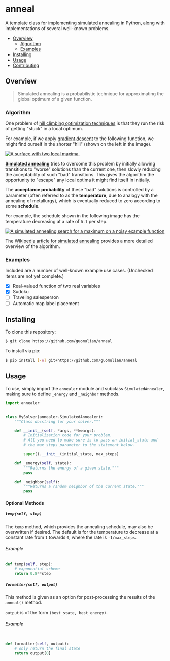 # anneal
A template class for implementing simulated annealing in Python, along with implementations of several well-known problems.

- [Overview](#overview)
    - [Algorithm](#algorithm)
    - [Examples](#examples)
- [Installing](#installing)
- [Usage](#usage)
- [Contributing](#contributing)

## Overview
> Simulated annealing is a probabilistic technique for approximating the global optimum of a given function.

### Algorithm

One problem of [hill climbing optimization techniques](https://en.wikipedia.org/wiki/Hill_climbing) is that they run the risk of getting "stuck" in a local optimum.

For example, if we apply [gradient descent](https://en.wikipedia.org/wiki/Gradient_descent) to the following function, we might find ourself in the shorter "hill" (shown on the left in the image).

[![A surface with two local maxima.][non-convex-example-image]](https://commons.wikimedia.org/wiki/File:Local_maximum.png)

**[Simulated annealing](https://en.wikipedia.org/wiki/Simulated_annealing)** tries to overcome this problem by initially allowing transitions to "worse" solutions than the current one, then slowly reducing the acceptability of such "bad" transitions. This gives the algorithm the opportunity to "escape" any local optima it might find itself in initially.

The **acceptance probability** of these "bad" solutions is controlled by a parameter (often referred to as the **temperature**, due to analogy with the annealing of metallurgy), which is eventually reduced to zero according to some **schedule**.

For example, the schedule shown in the following image has the temperature decreasing at a rate of `0.1` per step.

[![A simulated annealing search for a maximum on a noisy example function][wikipedia-image]](https://commons.wikimedia.org/wiki/File:Hill_Climbing_with_Simulated_Annealing.gif)

The [Wikipedia article for simulated annealing](https://en.wikipedia.org/wiki/Simulated_annealing) provides a more detailed overview of the algorithm.


### Examples
Included are a number of well-known example use cases. (Unchecked items are not yet complete.)

- [x] Real-valued function of two real variables
- [x] Sudoku
- [ ] Traveling salesperson
- [ ] Automatic map label placement

## Installing
To clone this repository:
```bash
$ git clone https://github.com/guomulian/anneal
```
To install via pip:
```bash
$ pip install [-e] git+https://github.com/guomulian/anneal
```

## Usage

To use, simply import the `annealer` module and subclass `SimulatedAnnealer`, making sure to define `_energy` and `_neighbor` methods.

```python
import annealer


class MySolver(annealer.SimulatedAnnealer):
    """Class docstring for your solver."""

    def __init__(self, *args, **kwargs):
        # Initialization code for your problem.
        # All you need to make sure is to pass an initial_state and
        # the max_steps parameter to the statement below.

        super().__init__(initial_state, max_steps)

    def _energy(self, state):
        """Returns the energy of a given state."""
        pass

    def _neighbor(self):
        """Returns a random neighbor of the current state."""
        pass
```

#### Optional Methods
##### `temp(self, step)`
The `temp` method, which provides the annealing schedule, may also be overwritten if desired. The default is for the temperature to decrease at a constant rate from `1` towards `0`, where the rate is `-1/max_steps`. 

###### Example
```python
def temp(self, step):
    # exponential scheme
    return 0.8**step
```
##### `formatter(self, output)`
This method is given as an option for post-processing the results of the `anneal()` method.

`output` is of the form `(best_state, best_energy)`.

###### Example
```python

def formatter(self, output):
    # only return the final state
    return output[0]
```

[wikipedia-image]: https://upload.wikimedia.org/wikipedia/commons/d/d5/Hill_Climbing_with_Simulated_Annealing.gif
[non-convex-example-image]: https://upload.wikimedia.org/wikipedia/commons/thumb/7/7e/Local_maximum.png/260px-Local_maximum.png
